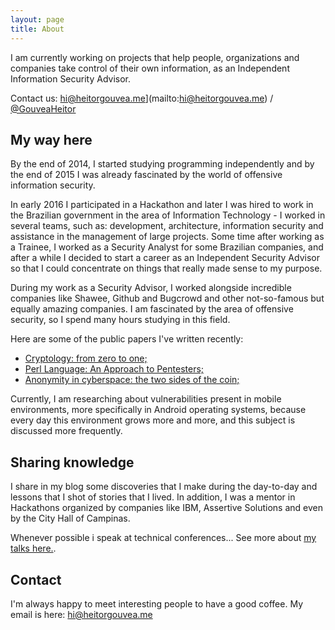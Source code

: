 ```yaml
---
layout: page
title: About
---
```


I am currently working on projects that help people, organizations and companies take control of their own information, as an Independent Information Security Advisor.

Contact us: hi@heitorgouvea.me](mailto:hi@heitorgouvea.me) / [@GouveaHeitor](https://twitter.com/GouveaHeitor)

## My way here

By the end of 2014, I started studying programming independently and by the end of 2015 I was already fascinated by the world of offensive information security.

In early 2016 I participated in a Hackathon and later I was hired to work in the Brazilian government in the area of ​​Information Technology - I worked in several teams, such as: development, architecture, information security and assistance in the management of large projects. Some time after working as a Trainee, I worked as a Security Analyst for some Brazilian companies, and after a while I decided to start a career as an Independent Security Advisor so that I could concentrate on things that really made sense to my purpose.

During my work as a Security Advisor, I worked alongside incredible companies like Shawee, Github and Bugcrowd and other not-so-famous but equally amazing companies. I am fascinated by the area of ​​offensive security, so I spend many hours studying in this field.

Here are some of the public papers I've written recently:

- [Cryptology: from zero to one;](#)
- [Perl Language: An Approach to Pentesters;](#)
- [Anonymity in cyberspace: the two sides of the coin;](#)

Currently, I am researching about vulnerabilities present in mobile environments, more specifically in Android operating systems, because every day this environment grows more and more, and this subject is discussed more frequently.

## Sharing knowledge

I share in my blog some discoveries that I make during the day-to-day and lessons that I shot of stories that I lived.
In addition, I was a mentor in Hackathons organized by companies like IBM, Assertive Solutions and even by the City Hall of Campinas.

Whenever possible i speak at technical conferences... See more about [my talks here.](https://heitorgouvea.me/palestras).

## Contact

I'm always happy to meet interesting people to have a good coffee. My email is here: [hi@heitorgouvea.me](mailto:hi@heitorgouvea.me)
